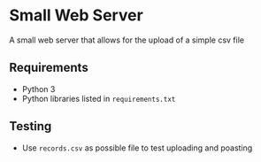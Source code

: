 # Small Web Server

A small web server that allows for the upload of a simple csv file

## Requirements
- Python 3
- Python libraries listed in `requirements.txt`

## Testing
- Use `records.csv` as possible file to test uploading and poasting

